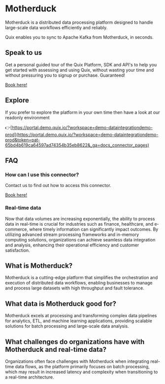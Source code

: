 <!-- START MARKDOWN -->
<!--[tech-name]-->
# Motherduck

<!--[blurb-about-tech]-->
Motherduck is a distributed data processing platform designed to handle large-scale data workflows efficiently and reliably.

Quix enables you to sync to Apache Kafka <span id="to_or_from">from</span> <span id="techname">Motherduck</span>, in seconds.

## Speak to us

Get a personal guided tour of the Quix Platform, SDK and API's to help you get started with assessing and using Quix, without wasting your time and without pressuring you to signup or purchase. Guaranteed!

[Book here!](https://quix.io/book-a-demo)


## Explore

If you prefer to explore the platform in your own time then have a look at our readonly environment

👉[https://portal.demo.quix.io/?workspace=demo-dataintegrationdemo-prod](https://portal.demo.quix.io/?workspace=demo-dataintegrationdemo-prod&token=pat-65bd4b619ca64597ad74354b35eb8622&_ga=docs_connector_pages)


## FAQ 

### How can I use this connector?

Contact us to find out how to access this connector.

[Book here!](https://quix.io/book-a-demo)

### Real-time data

Now that data volumes are increasing exponentially, the ability to process data in real-time is crucial for industries such as finance, healthcare, and e-commerce, where timely information can significantly impact outcomes. By utilizing advanced stream processing frameworks and in-memory computing solutions, organizations can achieve seamless data integration and analysis, enhancing their operational efficiency and customer satisfaction.

## What is <span id="techname">Motherduck</span>?

<!--[tech-seo-text]-->
Motherduck is a cutting-edge platform that simplifies the orchestration and execution of distributed data workflows, enabling businesses to manage and process large datasets with high throughput and fault tolerance.

## What data is <span id="techname">Motherduck</span> good for?

<!--[tech-data-seo-text]-->
Motherduck excels at processing and transforming complex data pipelines for analytics, ETL, and machine learning applications, providing scalable solutions for batch processing and large-scale data analysis.

## What challenges do organizations have with <span id="techname">Motherduck</span> and real-time data?

<!--[tech-challenges-seo-text]-->
Organizations often face challenges with Motherduck when integrating real-time data flows, as the platform primarily focuses on batch processing, which may result in increased latency and complexity when transitioning to a real-time architecture.
<!-- END MARKDOWN -->